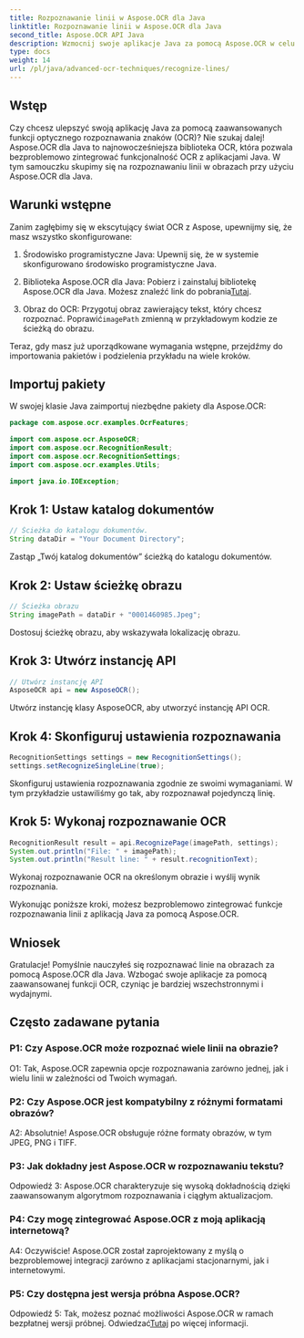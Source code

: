 ```yaml
---
title: Rozpoznawanie linii w Aspose.OCR dla Java
linktitle: Rozpoznawanie linii w Aspose.OCR dla Java
second_title: Aspose.OCR API Java
description: Wzmocnij swoje aplikacje Java za pomocą Aspose.OCR w celu precyzyjnego rozpoznawania tekstu. Łatwa integracja, wysoka dokładność.
type: docs
weight: 14
url: /pl/java/advanced-ocr-techniques/recognize-lines/
---
```

## Wstęp

Czy chcesz ulepszyć swoją aplikację Java za pomocą zaawansowanych funkcji optycznego rozpoznawania znaków (OCR)? Nie szukaj dalej! Aspose.OCR dla Java to najnowocześniejsza biblioteka OCR, która pozwala bezproblemowo zintegrować funkcjonalność OCR z aplikacjami Java. W tym samouczku skupimy się na rozpoznawaniu linii w obrazach przy użyciu Aspose.OCR dla Java.

## Warunki wstępne

Zanim zagłębimy się w ekscytujący świat OCR z Aspose, upewnijmy się, że masz wszystko skonfigurowane:

1. Środowisko programistyczne Java: Upewnij się, że w systemie skonfigurowano środowisko programistyczne Java.

2.  Biblioteka Aspose.OCR dla Java: Pobierz i zainstaluj bibliotekę Aspose.OCR dla Java. Możesz znaleźć link do pobrania[Tutaj](https://releases.aspose.com/ocr/java/).

3.  Obraz do OCR: Przygotuj obraz zawierający tekst, który chcesz rozpoznać. Poprawić`imagePath` zmienną w przykładowym kodzie ze ścieżką do obrazu.

Teraz, gdy masz już uporządkowane wymagania wstępne, przejdźmy do importowania pakietów i podzielenia przykładu na wiele kroków.

## Importuj pakiety

W swojej klasie Java zaimportuj niezbędne pakiety dla Aspose.OCR:

```java
package com.aspose.ocr.examples.OcrFeatures;

import com.aspose.ocr.AsposeOCR;
import com.aspose.ocr.RecognitionResult;
import com.aspose.ocr.RecognitionSettings;
import com.aspose.ocr.examples.Utils;

import java.io.IOException;
```

## Krok 1: Ustaw katalog dokumentów

```java
// Ścieżka do katalogu dokumentów.
String dataDir = "Your Document Directory";
```

Zastąp „Twój katalog dokumentów” ścieżką do katalogu dokumentów.

## Krok 2: Ustaw ścieżkę obrazu

```java
// Ścieżka obrazu
String imagePath = dataDir + "0001460985.Jpeg";
```

Dostosuj ścieżkę obrazu, aby wskazywała lokalizację obrazu.

## Krok 3: Utwórz instancję API

```java
// Utwórz instancję API
AsposeOCR api = new AsposeOCR();
```

Utwórz instancję klasy AsposeOCR, aby utworzyć instancję API OCR.

## Krok 4: Skonfiguruj ustawienia rozpoznawania

```java
RecognitionSettings settings = new RecognitionSettings();
settings.setRecognizeSingleLine(true);
```

Skonfiguruj ustawienia rozpoznawania zgodnie ze swoimi wymaganiami. W tym przykładzie ustawiliśmy go tak, aby rozpoznawał pojedynczą linię.

## Krok 5: Wykonaj rozpoznawanie OCR

```java
RecognitionResult result = api.RecognizePage(imagePath, settings);
System.out.println("File: " + imagePath);
System.out.println("Result line: " + result.recognitionText);
```

Wykonaj rozpoznawanie OCR na określonym obrazie i wyślij wynik rozpoznania.

Wykonując poniższe kroki, możesz bezproblemowo zintegrować funkcje rozpoznawania linii z aplikacją Java za pomocą Aspose.OCR.

## Wniosek

Gratulacje! Pomyślnie nauczyłeś się rozpoznawać linie na obrazach za pomocą Aspose.OCR dla Java. Wzbogać swoje aplikacje za pomocą zaawansowanej funkcji OCR, czyniąc je bardziej wszechstronnymi i wydajnymi.

## Często zadawane pytania

### P1: Czy Aspose.OCR może rozpoznać wiele linii na obrazie?

O1: Tak, Aspose.OCR zapewnia opcje rozpoznawania zarówno jednej, jak i wielu linii w zależności od Twoich wymagań.

### P2: Czy Aspose.OCR jest kompatybilny z różnymi formatami obrazów?

A2: Absolutnie! Aspose.OCR obsługuje różne formaty obrazów, w tym JPEG, PNG i TIFF.

### P3: Jak dokładny jest Aspose.OCR w rozpoznawaniu tekstu?

Odpowiedź 3: Aspose.OCR charakteryzuje się wysoką dokładnością dzięki zaawansowanym algorytmom rozpoznawania i ciągłym aktualizacjom.

### P4: Czy mogę zintegrować Aspose.OCR z moją aplikacją internetową?

A4: Oczywiście! Aspose.OCR został zaprojektowany z myślą o bezproblemowej integracji zarówno z aplikacjami stacjonarnymi, jak i internetowymi.

### P5: Czy dostępna jest wersja próbna Aspose.OCR?

 Odpowiedź 5: Tak, możesz poznać możliwości Aspose.OCR w ramach bezpłatnej wersji próbnej. Odwiedzać[Tutaj](https://releases.aspose.com/) po więcej informacji.